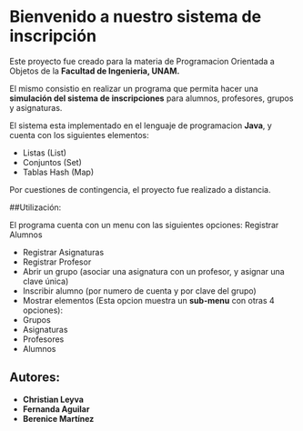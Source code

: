 # Bienvenido a nuestro sistema de inscripción

Este proyecto fue creado para la materia de Programacion Orientada a Objetos de la **Facultad de Ingenieria, UNAM.**

El mismo consistio en realizar un programa que permita hacer una **simulación del sistema de inscripciones** para alumnos, profesores, grupos y asignaturas.

El sistema esta implementado en el lenguaje de programacion **Java**, y cuenta con los siguientes elementos:
- Listas (List)
- Conjuntos (Set)
- Tablas Hash (Map)

Por cuestiones de contingencia, el proyecto fue realizado a distancia.

##Utilización:

El programa cuenta con un menu con las siguientes opciones:
Registrar Alumnos
- Registrar Asignaturas
- Registrar Profesor
- Abrir un grupo (asociar una asignatura con un profesor, y asignar una clave única)
- Inscribir alumno (por numero de cuenta y por clave del grupo)
- Mostrar elementos (Esta opcion muestra un **sub-menu** con otras 4 opciones):
 - Grupos
 - Asignaturas
 - Profesores
 - Alumnos


## Autores:
-  **Christian Leyva**
-  **Fernanda Aguilar**
-  **Berenice Martínez**